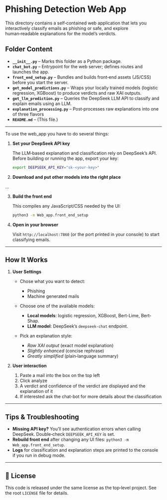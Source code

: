 # Phishing Detection Web App

This directory contains a self‑contained web application that lets you interactively classify emails as phishing or safe, and explore human‑readable explanations for the model’s verdicts.

## Folder Content

* **`__init__.py`** – Marks this folder as a Python package.
* **`chat_bot.py`** – Entrypoint for the web server; defines routes and launches the app.
* **`front_end_setup.py`** – Bundles and builds front‑end assets (JS/CSS) before you start the server.
* **`get_model_predictions.py`** – Wraps your locally trained models (logistic regression, XGBoost) to produce verdicts and raw XAI outputs.
* **`get_llm_prediction.py`** – Queries the DeepSeek LLM API to classify and explain emails using an LLM.
* **`explanation_processing.py`** – Post‑processes raw explanations into one of three flavors
* **`README.md`** – (This file.)

---

To use the web_app you have to do several things:

1. **Set your DeepSeek API key**

   The LLM‑based explanation and classification rely on DeepSeek’s API. Before building or running the app, export your key:

   ```bash
   export DEEPSEEK_API_KEY="sk-<your-key>"
   ```

2. **Download and put other models into the right place**

...


3. **Build the front end**

   This compiles any JavaScript/CSS needed by the UI:

   ```bash
   python3 -m Web_app.front_end_setup
   ```

5. **Open in your browser**

   Visit `http://localhost:7860` (or the port printed in your console) to start classifying emails.

---

## How It Works

1. **User Settings**
   * Chose what you want to detect:
     * Phishing
     * Machine generated mails
   * Choose one of the available models:

     * **Local models**: logistic regression, XGBoost, Bert-Lime, Bert-Shap.
     * **LLM model**: DeepSeek’s `deepseek-chat` endpoint.
   * Pick an explanation style:

     * *Raw XAI output* (exact model explanation)
     * *Slightly enhanced* (concise rephrase)
     * *Greatly simplified* (plain‑language summary)

2. **User interaction**
    1. Paste a mail into the box on the top left
    2. Click analyze
   3. A verdict and confidence of the verdict are displayed and the explanation of it
   4. If interested ask the chat-bot for more details about the classification
---

## Tips & Troubleshooting

* **Missing API key?** You’ll see authentication errors when calling DeepSeek. Double‑check `DEEPSEEK_API_KEY` is set.
* **Rebuild front end** after changing any UI files: `python3 -m Web_app.front_end_setup`.
* **Logs** for classification and explanation steps are printed to the console if you run in debug mode.

---

## 📜 License

This code is released under the same license as the top‑level project. See the root `LICENSE` file for details.
